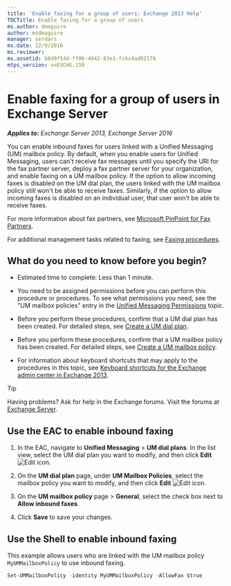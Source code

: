 ```yaml
---
title: 'Enable faxing for a group of users: Exchange 2013 Help'
TOCTitle: Enable faxing for a group of users
ms.author: dmaguire
author: msdmaguire
manager: serdars
ms.date: 12/9/2016
ms.reviewer: 
ms.assetid: b8d9f54d-ff06-4942-83e1-fc6c4ad02178
mtps_version: v=EXCHG.150
---
```


# Enable faxing for a group of users in Exchange Server

_**Applies to:** Exchange Server 2013, Exchange Server 2016_

You can enable inbound faxes for users linked with a Unified Messaging (UM) mailbox policy. By default, when you enable users for Unified Messaging, users can't receive fax messages until you specify the URI for the fax partner server, deploy a fax partner server for your organization, and enable faxing on a UM mailbox policy. If the option to allow incoming faxes is disabled on the UM dial plan, the users linked with the UM mailbox policy still won't be able to receive faxes. Similarly, if the option to allow incoming faxes is disabled on an individual user, that user won't be able to receive faxes.

For more information about fax partners, see [Microsoft PinPoint for Fax Partners](https://go.microsoft.com/fwlink/p/?LinkId=190238).

For additional management tasks related to faxing, see [Faxing procedures](faxing-procedures-exchange-2013-help.md).

## What do you need to know before you begin?

- Estimated time to complete: Less than 1 minute.

- You need to be assigned permissions before you can perform this procedure or procedures. To see what permissions you need, see the "UM mailbox policies" entry in the [Unified Messaging Permissions](http://technet.microsoft.com/library/d326c3bc-8f33-434a-bf02-a83cc26a5498.aspx) topic.

- Before you perform these procedures, confirm that a UM dial plan has been created. For detailed steps, see [Create a UM dial plan](create-um-dial-plan-exchange-2013-help.md).

- Before you perform these procedures, confirm that a UM mailbox policy has been created. For detailed steps, see [Create a UM mailbox policy](create-um-mailbox-policy-exchange-2013-help.md).

- For information about keyboard shortcuts that may apply to the procedures in this topic, see [Keyboard shortcuts for the Exchange admin center in Exchange 2013](keyboard-shortcuts-in-the-exchange-admin-center-2013-help.md).

> [!TIP]
> Having problems? Ask for help in the Exchange forums. Visit the forums at [Exchange Server](https://go.microsoft.com/fwlink/p/?linkId=60612).

## Use the EAC to enable inbound faxing

1. In the EAC, navigate to **Unified Messaging** \> **UM dial plans**. In the list view, select the UM dial plan you want to modify, and then click **Edit** ![Edit icon](images/ITPro_EAC_EditIcon.gif).

2. On the **UM dial plan** page, under **UM Mailbox Policies**, select the mailbox policy you want to modify, and then click **Edit** ![Edit icon](images/ITPro_EAC_EditIcon.gif).

3. On the **UM mailbox policy** page \> **General**, select the check box next to **Allow inbound faxes**.

4. Click **Save** to save your changes.

## Use the Shell to enable inbound faxing

This example allows users who are linked with the UM mailbox policy `MyUMMailboxPolicy` to use inbound faxing.

```powershell
Set-UMMailboxPolicy -identity MyUMMailboxPolicy -AllowFax $true
```
